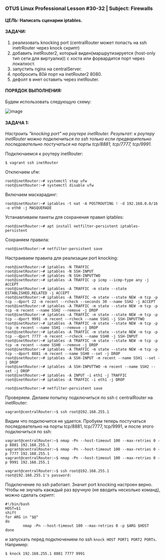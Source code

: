 ### OTUS Linux Professional Lesson #30-32 | Subject: Firewalls

#### ЦЕЛЬ: Написать сценарии iptables.

#### ЗАДАЧИ:
1. реализовать knocking port (centralRouter может попасть на ssh inetrRouter через knock скрипт)
2. добавить inetRouter2, который виден(маршрутизируется (host-only тип сети для виртуалки)) с хоста или форвардится порт через локалхост.
3. запустить nginx на centralServer.
4. пробросить 80й порт на inetRouter2 8080.
5. дефолт в инет оставить через inetRouter.

#### ПОРЯДОК ВЫПОЛНЕНИЯ:

Будем использовать следующую схему:

![image](https://github.com/bonyakevich-e/otus_lp_lesson_30-32_firewalls/assets/114911797/411d43ff-25a6-417a-8221-f5587fd4967e)

#### ЗАДАЧА 1:
_Настроить "knocking port" на роутере inetRouter. Результат: к роутеру inetRouter можно подключиться по ssh только если предварительно последовательно постучаться на порты tcp/8881, tcp/7777, tcp/9991._

Подключаемся к роутеру inetRouter:
```
$ vagrant ssh inetRouter
```
Отключаем ufw:
```
root@inetRouter:~# systemctl stop ufw
root@inetRouter:~# systemctl disable ufw
```
Включаем маскарадинг:
```
root@inetRouter:~# iptables -t nat -A POSTROUTING ! -d 192.168.0.0/16 -o eth0 -j MASQUERADE
```
Устанавливаем пакеты для сохранения правил iptables:
```
root@inetRouter:~# apt install netfilter-persistent iptables-persistent
```
Сохраняем правила:
```
root@inetRouter:~# netfilter-persistent save
```
Настраиваем правила для реализации port knocking:
```
root@inetRouter:~# iptables -N TRAFFIC
root@inetRouter:~# iptables -N SSH-INPUT
root@inetRouter:~# iptables -N SSH-INPUTTWO
root@inetRouter:~# iptables -A TRAFFIC -p icmp --icmp-type any -j ACCEPT
root@inetRouter:~# iptables -A TRAFFIC -m state --state ESTABLISHED,RELATED -j ACCEPT
root@inetRouter:~# iptables -A TRAFFIC -m state --state NEW -m tcp -p tcp --dport 22 -m recent --rcheck --seconds 30 --name SSH2 -j ACCEPT
root@inetRouter:~# iptables -A TRAFFIC -m state --state NEW -m tcp -p tcp -m recent --name SSH2 --remove -j DROP
root@inetRouter:~# iptables -A TRAFFIC -m state --state NEW -m tcp -p tcp --dport 9991 -m recent --rcheck --name SSH1 -j SSH-INPUTTWO
root@inetRouter:~# iptables -A TRAFFIC -m state --state NEW -m tcp -p tcp -m recent --name SSH1 --remove -j DROP
root@inetRouter:~# iptables -A TRAFFIC -m state --state NEW -m tcp -p tcp --dport 7777 -m recent --rcheck --name SSH0 -j SSH-INPUT
root@inetRouter:~# iptables -A TRAFFIC -m state --state NEW -m tcp -p tcp -m recent --name SSH0 --remove -j DROP
root@inetRouter:~# iptables -A TRAFFIC -m state --state NEW -m tcp -p tcp --dport 8881 -m recent --name SSH0 --set -j DROP
root@inetRouter:~# iptables -A SSH-INPUT -m recent --name SSH1 --set -j DROP
root@inetRouter:~# iptables -A SSH-INPUTTWO -m recent --name SSH2 --set -j DROP
root@inetRouter:~# iptables -A INPUT -i eth1 -j TRAFFIC
root@inetRouter:~# iptables -A TRAFFIC -i eth1 -j DROP

root@inetRouter:~# netfilter-persistent save
```
Проверяем. Делаем попытку подключиться по ssh с centralRouter на inetRouter:
```
vagrant@centralRouter:~$ ssh root@192.168.255.1
```
Видим что подключится не удается. Пробуем теперь постучаться последовательно на порты tcp/8881, tcp/7777, tcp/9991, и после этого подключиться по ssh:
```
vagrant@centralRouter:~$ nmap -Pn --host-timeout 100 --max-retries 0 -p 8881 192.168.255.1
vagrant@centralRouter:~$ nmap -Pn --host-timeout 100 --max-retries 0 -p 7777 192.168.255.1
vagrant@centralRouter:~$ nmap -Pn --host-timeout 100 --max-retries 0 -p 9991 192.168.255.1

vagrant@centralRouter:~$ ssh root@192.168.255.1
root@192.168.255.1's password: 
```
Подключение по ssh работает. Значит port knocking настроен верно. 
Чтобы не знучать какждый раз вручную (не вводить несколько команд), можно сделать скрипт:
```
#!/bin/bash
HOST=$1
shift
for ARG in "$@"
do
        nmap -Pn --host-timeout 100 --max-retries 0 -p $ARG $HOST
done
```
и запускать перед подключением по ssh `knock HOST PORT1 PORT2 PORTx`. Например:
```
$ knock 192.168.255.1 8881 7777 9991
```
